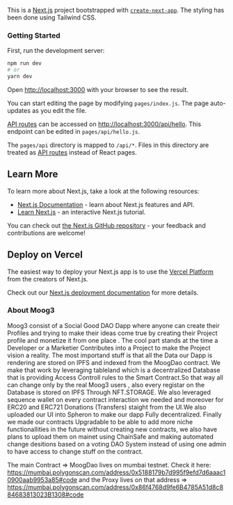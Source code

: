 This is a [Next.js](https://nextjs.org/) project bootstrapped with [`create-next-app`](https://github.com/vercel/next.js/tree/canary/packages/create-next-app). The styling has been done using Tailwind CSS.

### Getting Started

First, run the development server:

```bash
npm run dev
# or
yarn dev
```

Open [http://localhost:3000](http://localhost:3000) with your browser to see the result.

You can start editing the page by modifying `pages/index.js`. The page auto-updates as you edit the file.

[API routes](https://nextjs.org/docs/api-routes/introduction) can be accessed on [http://localhost:3000/api/hello](http://localhost:3000/api/hello). This endpoint can be edited in `pages/api/hello.js`.

The `pages/api` directory is mapped to `/api/*`. Files in this directory are treated as [API routes](https://nextjs.org/docs/api-routes/introduction) instead of React pages.

## Learn More

To learn more about Next.js, take a look at the following resources:

-   [Next.js Documentation](https://nextjs.org/docs) - learn about Next.js features and API.
-   [Learn Next.js](https://nextjs.org/learn) - an interactive Next.js tutorial.

You can check out [the Next.js GitHub repository](https://github.com/vercel/next.js/) - your feedback and contributions are welcome!

## Deploy on Vercel

The easiest way to deploy your Next.js app is to use the [Vercel Platform](https://vercel.com/new?utm_medium=default-template&filter=next.js&utm_source=create-next-app&utm_campaign=create-next-app-readme) from the creators of Next.js.

Check out our [Next.js deployment documentation](https://nextjs.org/docs/deployment) for more details.


### About Moog3

Moog3 consist of a Social Good DAO Dapp where anyone can create their Profiles and trying to make their ideas come true by creating their Project profile and monetize it from one place . The cool part stands at the time a Developer or a Marketier Contributes into a Project to make the Project vision a reality. The most importand stuff is that all the Data our Dapp is rendering are stored on IPFS and indexed from the MoogDao contract. We make that work by leveraging tableland which is a decentralized Database that is providing  Access Controll rules to the Smart Contract.So that way all can change only by the real Moog3 users , also every registar on the Database is stored on IPFS Through NFT.STORAGE. We also leveraged sequence wallet on every contract interaction we needed and moreover for ERC20 and ERC721 Donations (Transfers) staight from the UI.We also uploaded our UI into Spheron to make our dapp Fully decentralized. Finally we made our contracts Upgradable to be able to add more niche functionallities in the future without creating new contracts, we also have plans to upload them on mainet using ChainSafe and making automated change desitions based on a voting DAO System instead of using one admin to have access to change stuff on the contract.

The main Contract => MoogDao lives on mumbai testnet. Check it here: https://mumbai.polygonscan.com/address/0x5188179b7d995f9efd7d6aaac10900aab9953a85#code
and the Proxy lives on that address => https://mumbai.polygonscan.com/address/0x86f4768d9fe6B4785A51d8c884683813023B1308#code
